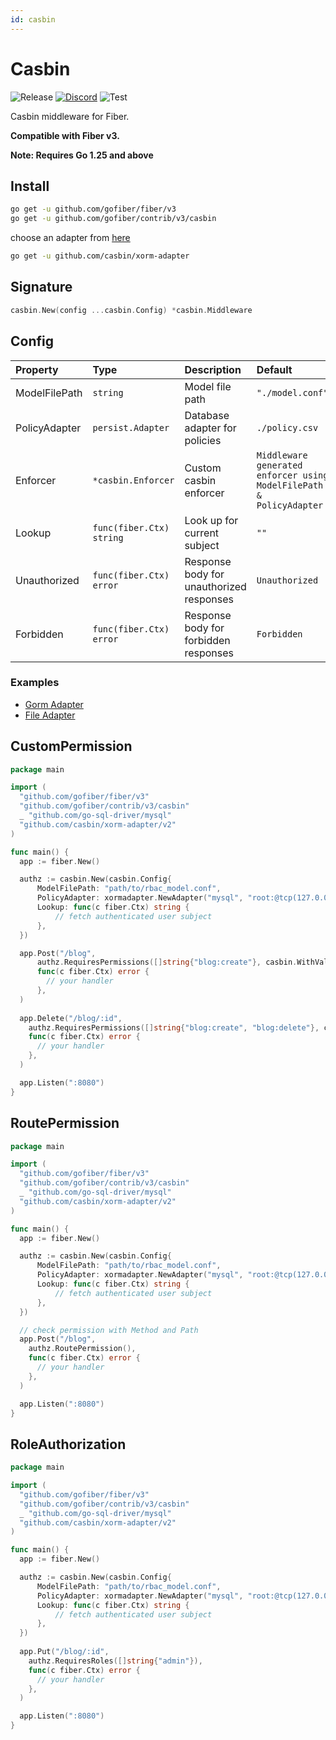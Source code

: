 ```yaml
---
id: casbin
---
```


# Casbin

![Release](https://img.shields.io/github/v/tag/gofiber/contrib?filter=casbin*)
[![Discord](https://img.shields.io/discord/704680098577514527?style=flat&label=%F0%9F%92%AC%20discord&color=00ACD7)](https://gofiber.io/discord)
![Test](https://github.com/gofiber/contrib/workflows/Test%20casbin/badge.svg)

Casbin middleware for Fiber.

**Compatible with Fiber v3.**

**Note: Requires Go 1.25 and above**

## Install
```sh
go get -u github.com/gofiber/fiber/v3
go get -u github.com/gofiber/contrib/v3/casbin
```
choose an adapter from [here](https://casbin.org/docs/adapters)
```sh
go get -u github.com/casbin/xorm-adapter
```

## Signature
```go
casbin.New(config ...casbin.Config) *casbin.Middleware
```

## Config

| Property      | Type                      | Description                              | Default                              |
|:--------------|:--------------------------|:-----------------------------------------|:--------------------------------------------------------------|
| ModelFilePath | `string`                  | Model file path                        | `"./model.conf"`                                                    |
| PolicyAdapter | `persist.Adapter`         | Database adapter for policies            | `./policy.csv`                                                      |
| Enforcer      | `*casbin.Enforcer`        | Custom casbin enforcer                   | `Middleware generated enforcer using ModelFilePath & PolicyAdapter` |
| Lookup        | `func(fiber.Ctx) string`  | Look up for current subject              | `""`                                                              |
| Unauthorized  | `func(fiber.Ctx) error`   | Response body for unauthorized responses | `Unauthorized`                                                      |
| Forbidden     | `func(fiber.Ctx) error`   | Response body for forbidden responses    | `Forbidden`                                                         |

### Examples
- [Gorm Adapter](https://github.com/svcg/-fiber_casbin_demo)
- [File Adapter](https://github.com/gofiber/contrib/casbin/tree/master/example)

## CustomPermission

```go
package main

import (
  "github.com/gofiber/fiber/v3"
  "github.com/gofiber/contrib/v3/casbin"
  _ "github.com/go-sql-driver/mysql"
  "github.com/casbin/xorm-adapter/v2"
)

func main() {
  app := fiber.New()

  authz := casbin.New(casbin.Config{
      ModelFilePath: "path/to/rbac_model.conf",
      PolicyAdapter: xormadapter.NewAdapter("mysql", "root:@tcp(127.0.0.1:3306)/"),
      Lookup: func(c fiber.Ctx) string {
          // fetch authenticated user subject
      },
  })

  app.Post("/blog",
      authz.RequiresPermissions([]string{"blog:create"}, casbin.WithValidationRule(casbin.MatchAllRule)),
      func(c fiber.Ctx) error {
        // your handler
      },
  )
  
  app.Delete("/blog/:id",
    authz.RequiresPermissions([]string{"blog:create", "blog:delete"}, casbin.WithValidationRule(casbin.AtLeastOneRule)),
    func(c fiber.Ctx) error {
      // your handler
    },
  )

  app.Listen(":8080")
}
```

## RoutePermission

```go
package main

import (
  "github.com/gofiber/fiber/v3"
  "github.com/gofiber/contrib/v3/casbin"
  _ "github.com/go-sql-driver/mysql"
  "github.com/casbin/xorm-adapter/v2"
)

func main() {
  app := fiber.New()

  authz := casbin.New(casbin.Config{
      ModelFilePath: "path/to/rbac_model.conf",
      PolicyAdapter: xormadapter.NewAdapter("mysql", "root:@tcp(127.0.0.1:3306)/"),
      Lookup: func(c fiber.Ctx) string {
          // fetch authenticated user subject
      },
  })

  // check permission with Method and Path
  app.Post("/blog",
    authz.RoutePermission(),
    func(c fiber.Ctx) error {
      // your handler
    },
  )

  app.Listen(":8080")
}
```

## RoleAuthorization

```go
package main

import (
  "github.com/gofiber/fiber/v3"
  "github.com/gofiber/contrib/v3/casbin"
  _ "github.com/go-sql-driver/mysql"
  "github.com/casbin/xorm-adapter/v2"
)

func main() {
  app := fiber.New()

  authz := casbin.New(casbin.Config{
      ModelFilePath: "path/to/rbac_model.conf",
      PolicyAdapter: xormadapter.NewAdapter("mysql", "root:@tcp(127.0.0.1:3306)/"),
      Lookup: func(c fiber.Ctx) string {
          // fetch authenticated user subject
      },
  })
  
  app.Put("/blog/:id",
    authz.RequiresRoles([]string{"admin"}),
    func(c fiber.Ctx) error {
      // your handler
    },
  )

  app.Listen(":8080")
}
```
